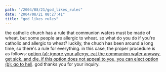 ```yaml
---
path: "/2004/08/21/god_likes_rules" 
date: "2004/08/21 08:27:41" 
title: "god likes rules" 
---
```

<p>the catholic church has a rule that communion wafers must be made of wheat. but some people are allergic to wheat. so what do you do if you're catholic and allergic to wheat? luckily, the chuch has been around a long time, so there's a rule for everything. in this case, the proper procedure is as follows: <a href="http://story.news.yahoo.com/news?tmpl=story&amp;cid=519&amp;e=12&amp;u=/ap/communion_denied">option (a): ignore your allergy, eat the communion wafer anyway, get sick, and die. if this option does not appeal to you, you can elect option (b): go to hell</a>. god thanks you for your inquiry.</p>